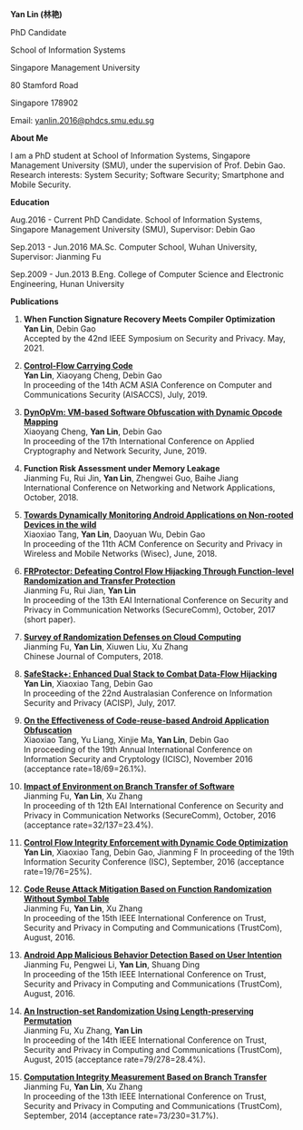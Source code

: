 **Yan Lin (林艳)**

PhD Candidate

School of Information Systems

Singapore Management University

80 Stamford Road

Singapore 178902

Email: yanlin.2016@phdcs.smu.edu.sg

**About Me** 

I am a PhD student at School of Information Systems, Singapore Management University (SMU), under the supervision of Prof. Debin Gao. Research interests: System Security; Software Security; Smartphone and Mobile Security.

**Education**

Aug.2016 - Current PhD Candidate. School of Information Systems, Singapore Management University (SMU), Supervisor: Debin Gao

Sep.2013 - Jun.2016 MA.Sc. Computer School, Wuhan University, Supervisor: Jianming Fu

Sep.2009 - Jun.2013 B.Eng. College of Computer Science and Electronic Engineering, Hunan University

**Publications**

1. **When Function Signature Recovery Meets Compiler Optimization**\
      **Yan Lin**, Debin Gao\
      Accepted by the 42nd IEEE Symposium on Security and Privacy. May, 2021.

1. [**Control-Flow Carrying Code**](https://flyer.sis.smu.edu.sg/asiaccs19-1.pdf)\
     **Yan Lin**, Xiaoyang Cheng, Debin Gao\
     In proceeding of the 14th ACM ASIA Conference on Computer and Communications Security (AISACCS), July, 2019.

1. [**DynOpVm: VM-based Software Obfuscation with Dynamic Opcode Mapping**](https://flyer.sis.smu.edu.sg/acns19.pdf)\
     Xiaoyang Cheng, **Yan Lin**, Debin Gao\
     In proceeding of the 17th International Conference on Applied Cryptography and Network Security, June, 2019.

1. **Function Risk Assessment under Memory Leakage**\
     Jianming Fu, Rui Jin, **Yan Lin**, Zhengwei Guo, Baihe Jiang \
     International Conference on Networking and Network Applications, October, 2018.

1. [**Towards Dynamically Monitoring Android Applications on Non-rooted Devices in the wild**](https://ink.library.smu.edu.sg/cgi/viewcontent.cgi?article=5102&context=sis_research)\
     Xiaoxiao Tang, **Yan Lin**, Daoyuan Wu, Debin Gao\
     In proceeding of the 11th ACM Conference on Security and Privacy in Wireless and Mobile Networks (Wisec), June, 2018.

1. [**FRProtector: Defeating Control Flow Hijacking Through Function-level Randomization and Transfer Protection**](https://1drv.ms/b/s!Aj9CYr_j_6FAoD7_4xFkBORnPF4R?e=I3SAZp)\
     Jianming Fu, Rui Jian, **Yan Lin**\
     In proceeding of the 13th EAI International Conference on Security and Privacy in Communication Networks (SecureComm), October, 2017 (short paper).

1. [**Survey of Randomization Defenses on Cloud Computing**](https://1drv.ms/u/s!Aj9CYr_j_6FAoEZxN_mQOIk3U6oK?e=8yyeMA)\
     Jianming Fu, **Yan Lin**, Xiuwen Liu, Xu Zhang\
     Chinese Journal of Computers, 2018.

1. [**SafeStack+: Enhanced Dual Stack to Combat Data-Flow Hijacking**](https://flyer.sis.smu.edu.sg/acisp17.pdf)\
     **Yan Lin**, Xiaoxiao Tang, Debin Gao\
     In proceeding of the 22nd Australasian Conference on Information Security and Privacy (ACISP), July, 2017.

1. [**On the Effectiveness of Code-reuse-based Android Application Obfuscation**](https://ink.library.smu.edu.sg/cgi/viewcontent.cgi?article=4427&context=sis_research)\
     Xiaoxiao Tang, Yu Liang, Xinjie Ma, **Yan Lin**, Debin Gao\
     In proceeding of the 19th Annual International Conference on Information Security and Cryptology (ICISC), November 2016 (acceptance rate=18/69=26.1%).

1. [**Impact of Environment on Branch Transfer of Software**](https://1drv.ms/u/s!Aj9CYr_j_6FAoEdgcdXojR5YQwdP?e=vY8kkz)\
     Jianming Fu, **Yan Lin**, Xu Zhang\
     In proceeding of th 12th EAI International Conference on Security and Privacy in Communication Networks (SecureComm), October, 2016 (acceptance rate=32/137=23.4%).

1. [**Control Flow Integrity Enforcement with Dynamic Code Optimization**](https://flyer.sis.smu.edu.sg/isc16.pdf)\
     **Yan Lin**, Xiaoxiao Tang, Debin Gao, Jianming F
     In proceeding of the 19th Information Security Conference (ISC), September, 2016 (acceptance rate=19/76=25%).

1. [**Code Reuse Attack Mitigation Based on Function Randomization Without Symbol Table**](https://1drv.ms/b/s!Aj9CYr_j_6FAoDxnSktD35sxzinM?e=W1itdJ)\
     Jianming Fu, **Yan Lin**, Xu Zhang\
     In proceeding of the 15th IEEE International Conference on Trust, Security and Privacy in Computing and Communications (TrustCom), August, 2016.

1. [**Android App Malicious Behavior Detection Based on User Intention**](https://1drv.ms/b/s!Aj9CYr_j_6FAoDpmE-yjN4_TgL5l?e=TpuRbf)\
     Jianming Fu, Pengwei Li, **Yan Lin**, Shuang Ding\
     In proceeding of the 15th IEEE International Conference on Trust, Security and Privacy in Computing and Communications (TrustCom), August, 2016.

1. [**An Instruction-set Randomization Using Length-preserving Permutation**](https://1drv.ms/b/s!Aj9CYr_j_6FAoDl0jO8XmF1obrJT)\
     Jianming Fu, Xu Zhang, **Yan Lin**\
     In proceeding of the 14th IEEE International Conference on Trust, Security and Privacy in Computing and Communications (TrustCom), August, 2015 (acceptance rate=79/278=28.4%).

1. [**Computation Integrity Measurement Based on Branch Transfer**](https://1drv.ms/b/s!Aj9CYr_j_6FAoD3WfBNTPSVHX5kD?e=HV2owW)\
     Jianming Fu, **Yan Lin**, Xu Zhang\
     In proceeding of the 13th IEEE International Conference on Trust, Security and Privacy in Computing and Communications (TrustCom), September, 2014 (acceptance rate=73/230=31.7%).
